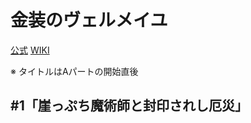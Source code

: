 # 金装のヴェルメイユ

[公式](https://vermeilingold.jp/) 
[WIKI](https://ja.wikipedia.org/wiki/%E9%87%91%E8%A3%85%E3%81%AE%E3%83%B4%E3%82%A7%E3%83%AB%E3%83%A1%E3%82%A4%E3%83%A6%E3%80%9C%E5%B4%96%E3%81%A3%E3%81%B7%E3%81%A1%E9%AD%94%E8%A1%93%E5%B8%AB%E3%81%AF%E6%9C%80%E5%BC%B7%E3%81%AE%E5%8E%84%E7%81%BD%E3%81%A8%E9%AD%94%E6%B3%95%E4%B8%96%E7%95%8C%E3%82%92%E7%AA%81%E3%81%8D%E9%80%B2%E3%82%80%E3%80%9C) 

※ タイトルはAパートの開始直後

## #1「崖っぷち魔術師と封印されし厄災」
